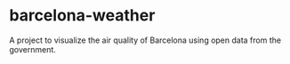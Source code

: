# barcelona-weather
A project to visualize the air quality of Barcelona using open data from the government.
